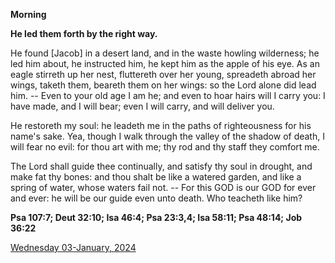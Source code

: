 **Morning**

**He led them forth by the right way.**
 
He found [Jacob] in a desert land, and in the waste howling wilderness; he led him about, he instructed him, he kept him as the apple of his eye. As an eagle stirreth up her nest, fluttereth over her young, spreadeth abroad her wings, taketh them, beareth them on her wings: so the Lord alone did lead him. -- Even to your old age I am he; and even to hoar hairs will I carry you: I have made, and I will bear; even I will carry, and will deliver you.
 
He restoreth my soul: he leadeth me in the paths of righteousness for his name's sake. Yea, though I walk through the valley of the shadow of death, I will fear no evil: for thou art with me; thy rod and thy staff they comfort me.
 
The Lord shall guide thee continually, and satisfy thy soul in drought, and make fat thy bones: and thou shalt be like a watered garden, and like a spring of water, whose waters fail not. -- For this GOD is our GOD for ever and ever: he will be our guide even unto death. Who teacheth like him?  

**Psa 107:7; Deut 32:10; Isa 46:4; Psa 23:3,4; Isa 58:11; Psa 48:14; Job 36:22**

[Wednesday 03-January, 2024](https://t.me/daily_light)
